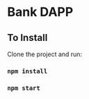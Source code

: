 # Bank DAPP

<!-- ALL-CONTRIBUTORS-BADGE:START - Do not remove or modify this section -->

<!-- ALL-CONTRIBUTORS-BADGE:END -->

## To Install

Clone the project and run:

### `npm install`

### `npm start`

<!-- markdownlint-restore -->
<!-- prettier-ignore-end -->
